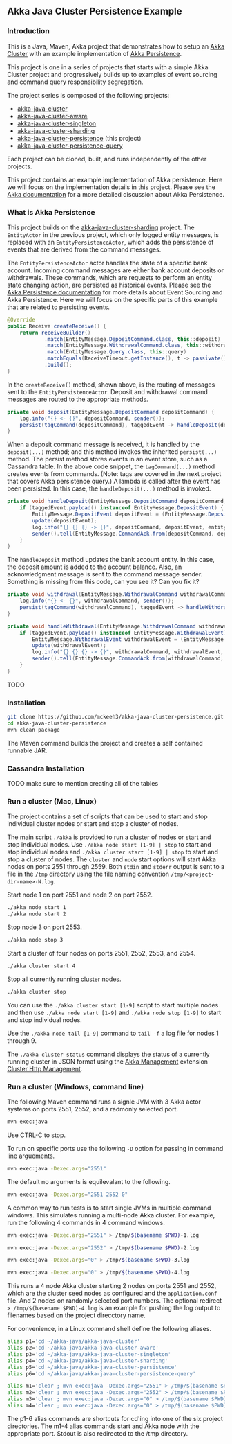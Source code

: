 ## Akka Java Cluster Persistence Example

### Introduction

This is a Java, Maven, Akka project that demonstrates how to setup an
[Akka Cluster](https://doc.akka.io/docs/akka/current/index-cluster.html)
with an example implementation of
[Akka Persistence](https://doc.akka.io/docs/akka/current/persistence.html).

This project is one in a series of projects that starts with a simple Akka Cluster project and progressively builds up to examples of event sourcing and command query responsibility segregation.

The project series is composed of the following projects:
* [akka-java-cluster](https://github.com/mckeeh3/akka-java-cluster)
* [akka-java-cluster-aware](https://github.com/mckeeh3/akka-java-cluster-aware)
* [akka-java-cluster-singleton](https://github.com/mckeeh3/akka-java-cluster-singleton)
* [akka-java-cluster-sharding](https://github.com/mckeeh3/akka-java-cluster-sharding)
* [akka-java-cluster-persistence](https://github.com/mckeeh3/akka-java-cluster-persistence) (this project)
* [akka-java-cluster-persistence-query](https://github.com/mckeeh3/akka-java-cluster-persistence-query)

Each project can be cloned, built, and runs independently of the other projects.

This project contains an example implementation of Akka persistence. Here we will focus on the implementation details in this project. Please see the
[Akka documentation](https://doc.akka.io/docs/akka/current/persistence.html)
for a more detailed discussion about Akka Persistence.

### What is Akka Persistence

This project builds on the
[akka-java-cluster-sharding](https://github.com/mckeeh3/akka-java-cluster-sharding)
project. The `EntityActor` in the previous project, which only logged entity messages, is replaced with an `EntityPersistenceActor`, which adds the persistence of events that are derived from the command messages.


The `EntityPersistenceActor` actor handles the state of a specific bank account. Incoming command messages are either bank account deposits or withdrawals. These commands, which are requests to perform an entity state changing action, are persisted as historical events. Please see the
[Akka Persistence documentation](https://doc.akka.io/docs/akka/current/persistence.html#persistence)
for more details about Event Sourcing and Akka Persistence. Here we will focus on the specific parts of this example that are related to persisting events.

~~~java
@Override
public Receive createReceive() {
    return receiveBuilder()
            .match(EntityMessage.DepositCommand.class, this::deposit)
            .match(EntityMessage.WithdrawalCommand.class, this::withdrawal)
            .match(EntityMessage.Query.class, this::query)
            .matchEquals(ReceiveTimeout.getInstance(), t -> passivate())
            .build();
}
~~~

In the `createReceive()` method, shown above, is the routing of messages sent to the `EntityPersistenceActor`. Deposit and withdrawal command messages are routed to the appropriate methods.

~~~java
private void deposit(EntityMessage.DepositCommand depositCommand) {
    log.info("{} <- {}", depositCommand, sender());
    persist(tagCommand(depositCommand), taggedEvent -> handleDeposit(depositCommand, taggedEvent));
}
~~~

When a deposit command message is received, it is handled by the `deposit(...)` method; and this method invokes the inherited `persist(...)` method. The persist method stores events in an event store, such as a Cassandra table. In the above code snippet, the `tagCommand(...)` method creates events from commands. (Note: tags are covered in the next project that covers Akka persistence query.) A lambda is called after the event has been persisted. In this case, the `handleDeposit(...)` method is invoked.

~~~java
private void handleDeposit(EntityMessage.DepositCommand depositCommand, Tagged taggedEvent) {
    if (taggedEvent.payload() instanceof EntityMessage.DepositEvent) {
        EntityMessage.DepositEvent depositEvent = (EntityMessage.DepositEvent) taggedEvent.payload();
        update(depositEvent);
        log.info("{} {} {} -> {}", depositCommand, depositEvent, entity, sender());
        sender().tell(EntityMessage.CommandAck.from(depositCommand, depositEvent), self());
    }
}
~~~

The `handleDeposit` method updates the bank account entity. In this case, the deposit amount is added to the account balance. Also, an acknowledgment message is sent to the command message sender. Something is missing from this code, can you see it? Can you fix it?

~~~java
private void withdrawal(EntityMessage.WithdrawalCommand withdrawalCommand) {
    log.info("{} <- {}", withdrawalCommand, sender());
    persist(tagCommand(withdrawalCommand), taggedEvent -> handleWithdrawal(withdrawalCommand, taggedEvent));
}
~~~

~~~java
private void handleWithdrawal(EntityMessage.WithdrawalCommand withdrawalCommand, Tagged taggedEvent) {
    if (taggedEvent.payload() instanceof EntityMessage.WithdrawalEvent) {
        EntityMessage.WithdrawalEvent withdrawalEvent = (EntityMessage.WithdrawalEvent) taggedEvent.payload();
        update(withdrawalEvent);
        log.info("{} {} {} -> {}", withdrawalCommand, withdrawalEvent, entity, sender());
        sender().tell(EntityMessage.CommandAck.from(withdrawalCommand, withdrawalEvent), self());
    }
}
~~~

TODO

### Installation

~~~bash
git clone https://github.com/mckeeh3/akka-java-cluster-persistence.git
cd akka-java-cluster-persistence
mvn clean package
~~~

The Maven command builds the project and creates a self contained runnable JAR.

### Cassandra Installation

TODO make sure to mention creating all of the tables

### Run a cluster (Mac, Linux)

The project contains a set of scripts that can be used to start and stop individual cluster nodes or start and stop a cluster of nodes.

The main script `./akka` is provided to run a cluster of nodes or start and stop individual nodes.
Use `./akka node start [1-9] | stop` to start and stop individual nodes and `./akka cluster start [1-9] | stop` to start and stop a cluster of nodes.
The `cluster` and `node` start options will start Akka nodes on ports 2551 through 2559.
Both `stdin` and `stderr` output is sent to a file in the `/tmp` directory using the file naming convention `/tmp/<project-dir-name>-N.log`.

Start node 1 on port 2551 and node 2 on port 2552.
~~~bash
./akka node start 1
./akka node start 2
~~~

Stop node 3 on port 2553.
~~~bash
./akka node stop 3
~~~

Start a cluster of four nodes on ports 2551, 2552, 2553, and 2554.
~~~bash
./akka cluster start 4
~~~

Stop all currently running cluster nodes.
~~~bash
./akka cluster stop
~~~

You can use the `./akka cluster start [1-9]` script to start multiple nodes and then use `./akka node start [1-9]` and `./akka node stop [1-9]`
to start and stop individual nodes.

Use the `./akka node tail [1-9]` command to `tail -f` a log file for nodes 1 through 9.

The `./akka cluster status` command displays the status of a currently running cluster in JSON format using the
[Akka Management](https://developer.lightbend.com/docs/akka-management/current/index.html)
extension
[Cluster Http Management](https://developer.lightbend.com/docs/akka-management/current/cluster-http-management.html).

### Run a cluster (Windows, command line)

The following Maven command runs a signle JVM with 3 Akka actor systems on ports 2551, 2552, and a radmonly selected port.
~~~~bash
mvn exec:java
~~~~
Use CTRL-C to stop.

To run on specific ports use the following `-D` option for passing in command line arguements.
~~~~bash
mvn exec:java -Dexec.args="2551"
~~~~
The default no arguments is equilevalant to the following.
~~~~bash
mvn exec:java -Dexec.args="2551 2552 0"
~~~~
A common way to run tests is to start single JVMs in multiple command windows. This simulates running a multi-node Akka cluster.
For example, run the following 4 commands in 4 command windows.
~~~~bash
mvn exec:java -Dexec.args="2551" > /tmp/$(basename $PWD)-1.log
~~~~
~~~~bash
mvn exec:java -Dexec.args="2552" > /tmp/$(basename $PWD)-2.log
~~~~
~~~~bash
mvn exec:java -Dexec.args="0" > /tmp/$(basename $PWD)-3.log
~~~~
~~~~bash
mvn exec:java -Dexec.args="0" > /tmp/$(basename $PWD)-4.log
~~~~
This runs a 4 node Akka cluster starting 2 nodes on ports 2551 and 2552, which are the cluster seed nodes as configured and the `application.conf` file.
And 2 nodes on randomly selected port numbers.
The optional redirect `> /tmp/$(basename $PWD)-4.log` is an example for pushing the log output to filenames based on the project direcctory name.

For convenience, in a Linux command shell define the following aliases.

~~~~bash
alias p1='cd ~/akka-java/akka-java-cluster'
alias p2='cd ~/akka-java/akka-java-cluster-aware'
alias p3='cd ~/akka-java/akka-java-cluster-singleton'
alias p4='cd ~/akka-java/akka-java-cluster-sharding'
alias p5='cd ~/akka-java/akka-java-cluster-persistence'
alias p6='cd ~/akka-java/akka-java-cluster-persistence-query'

alias m1='clear ; mvn exec:java -Dexec.args="2551" > /tmp/$(basename $PWD)-1.log'
alias m2='clear ; mvn exec:java -Dexec.args="2552" > /tmp/$(basename $PWD)-2.log'
alias m3='clear ; mvn exec:java -Dexec.args="0" > /tmp/$(basename $PWD)-3.log'
alias m4='clear ; mvn exec:java -Dexec.args="0" > /tmp/$(basename $PWD)-4.log'
~~~~

The p1-6 alias commands are shortcuts for cd'ing into one of the six project directories.
The m1-4 alias commands start and Akka node with the appropriate port. Stdout is also redirected to the /tmp directory.
